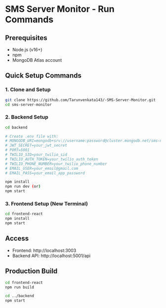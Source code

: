# SMS Server Monitor - Run Commands

## Prerequisites
- Node.js (v16+)
- npm
- MongoDB Atlas account

## Quick Setup Commands

### 1. Clone and Setup
```bash
git clone https://github.com/Tarunvenkata143/-SMS-Server-Monitor.git
cd sms-server-monitor
```

### 2. Backend Setup
```bash
cd backend

# Create .env file with:
# MONGODB_URI=mongodb+srv://username:password@cluster.mongodb.net/sms-monitor
# JWT_SECRET=your_jwt_secret
# PORT=5001
# TWILIO_SID=your_twilio_sid
# TWILIO_AUTH_TOKEN=your_twilio_auth_token
# TWILIO_PHONE_NUMBER=your_twilio_phone_number
# EMAIL_USER=your_email@gmail.com
# EMAIL_PASS=your_email_app_password

npm install
npm run dev (or)
npm start
```

### 3. Frontend Setup (New Terminal)
```bash
cd frontend-react
npm install
npm start
```

## Access
- Frontend: http://localhost:3003
- Backend API: http://localhost:5001/api

## Production Build
```bash
cd frontend-react
npm run build

cd ../backend
npm start
```
